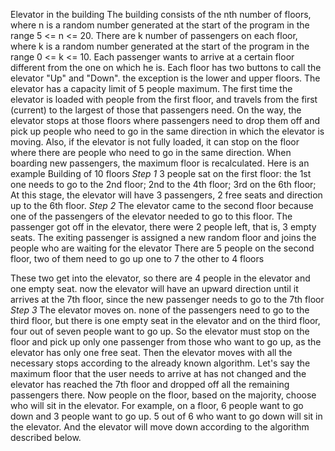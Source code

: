 Elevator in the building
The building consists of the nth number of floors, where n is a random number generated at the start of the program in the range 5 <= n <= 20.
There are k number of passengers on each floor, where k is a random number generated at the start of the program in the range 0 <= k <= 10.
Each passenger wants to arrive at a certain floor different from the one on which he is.
Each floor has two buttons to call the elevator "Up" and "Down". the exception is the lower and upper floors.
The elevator has a capacity limit of 5 people maximum.
The first time the elevator is loaded with people from the first floor, and travels from the first (current) to the largest of those that passengers need.
On the way, the elevator stops at those floors where passengers need to drop them off and pick up people who need to go in the same direction in which the elevator is moving.
Also, if the elevator is not fully loaded, it can stop on the floor where there are people who need to go in the same direction.
When boarding new passengers, the maximum floor is recalculated.
Here is an example
Building of 10 floors
*Step 1*
3 people sat on the first floor:
the 1st one needs to go to the 2nd floor;
2nd to the 4th floor;
3rd on the 6th floor;
At this stage, the elevator will have 3 passengers, 2 free seats and direction up to the 6th floor.
*Step 2*
The elevator came to the second floor because one of the passengers of the elevator needed to go to this floor.
The passenger got off in the elevator, there were 2 people left, that is, 3 empty seats.
The exiting passenger is assigned a new random floor and joins the people who are waiting for the elevator
There are 5 people on the second floor, two of them need to go up one to 7 the other to 4 floors

These two get into the elevator, so there are 4 people in the elevator and one empty seat. now the elevator will have an upward direction until it arrives at the 7th floor, since the new passenger needs to go to the 7th floor
*Step 3*
The elevator moves on. none of the passengers need to go to the third floor, but there is one empty seat in the elevator and on the third floor, four out of seven people want to go up.
So the elevator must stop on the floor and pick up only one passenger from those who want to go up, as the elevator has only one free seat.
Then the elevator moves with all the necessary stops according to the already known algorithm.
Let's say the maximum floor that the user needs to arrive at has not changed and the elevator has reached the 7th floor and dropped off all the remaining passengers there. Now people on the floor, based on the majority, choose who will sit in the elevator. For example, on a floor, 6 people want to go down and 3 people want to go up. 5 out of 6 who want to go down will sit in the elevator. And the elevator will move down according to the algorithm described below.
